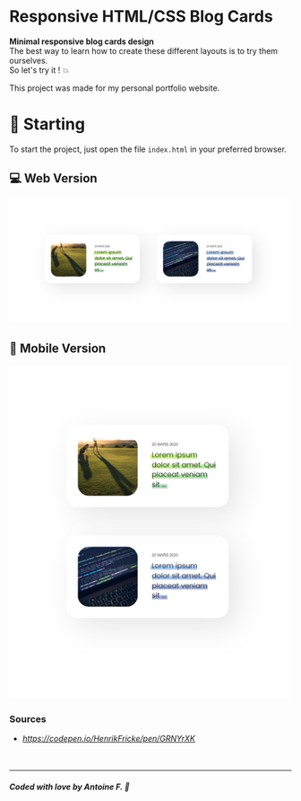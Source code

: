 # **Responsive HTML/CSS Blog Cards**

**Minimal responsive blog cards design**<br />
The best way to learn how to create these different layouts is to try them ourselves.  
So let's try it ! 💥 <br />

This project was made for my personal portfolio website.<br />  

# 🚀 Starting

To start the project, just open the file `index.html` in your preferred browser.  <br />


## 💻 Web Version 
<p align="center">
    <img src="https://github.com/antoinefradin/HTML-CSS-JS-Tests/blob/main/Assets/Blog%20card/img/Web_version.PNG" alt="web"/>
</p>

## 📱 Mobile Version
<p align="center">
    <img src="https://github.com/antoinefradin/HTML-CSS-JS-Tests/blob/main/Assets/Blog%20card/img/Mobile_version.PNG" alt="web"/>
</p>



### **Sources** 
- _https://codepen.io/HenrikFricke/pen/GRNYrXK_  
  <br />
  <br />
---
##### Coded with love by Antoine F. 💙
